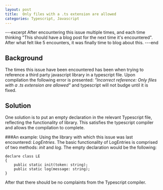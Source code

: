 ```yaml
---
layout: post
title:  Only files with a .ts extension are allowed
categories: Typescript, Javascript
---
```


---excerpt
After encountering this issue multiple times, and each time thinking "This should have a blog post for the next time it's encountered". After what felt like 5 encounters, it was finally time to blog about this.
---end

## Background
The times this issue have been encountered has been when trying to reference a third party javascript library in a typescript file. Upon compilation the following error is presented: *"Incorrect reference: Only files with a .ts extension are allowed"* and typescript will not budge until it is fixed.

## Solution
One solution is to put an empty declaration in the relevant Typescript file, reflecting the functionality of library. This satisfies the typescript compiler and allows the compilation to complete.

###An example: 
Using the library with which this issue was last encountered: *LogEntries*. The basic functionality of LogEntries is comprised of two methods: *init* and *log*. The empty declaration would be the following:

	declare class LE
	{
    	public static init(token: string);
		public static log(message: string);
	}

After that there should be no complaints from the Typescript compiler.